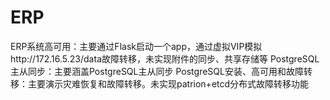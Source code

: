 # ERP

ERP系统高可用：主要通过Flask启动一个app，通过虚拟VIP模拟http://172.16.5.23/data故障转移，未实现附件的同步、共享存储等
PostgreSQL主从同步：主要涵盖PostgreSQL主从同步
PostgreSQL安装、高可用和故障转移：主要演示灾难恢复和故障转移。未实现patrion+etcd分布式故障转移功能
